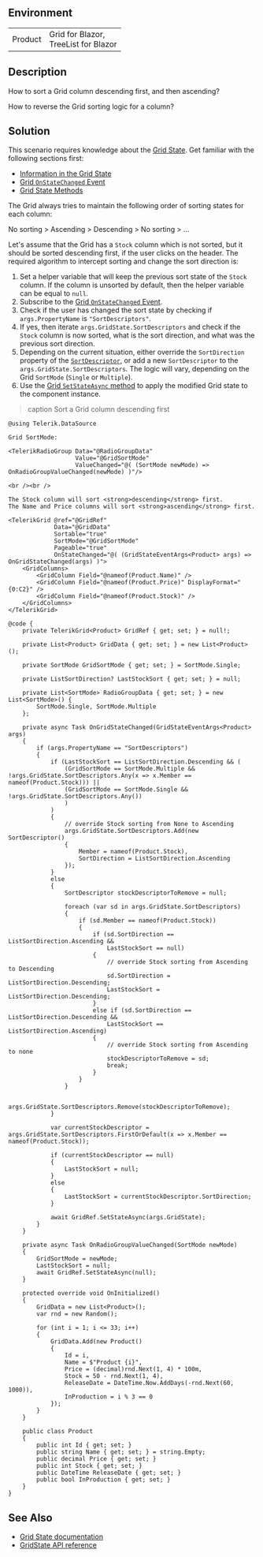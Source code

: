 
## Environment

<table>
<tbody>
<tr>
<td>Product</td>
<td>Grid for Blazor, <br /> TreeList for Blazor</td>
</tr>
</tbody>
</table>

## Description

How to sort a Grid column descending first, and then ascending?

How to reverse the Grid sorting logic for a column?

## Solution

This scenario requires knowledge about the [Grid State](slug:grid-state). Get familiar with the following sections first:

* [Information in the Grid State](slug:grid-state#information-in-the-grid-state)
* [Grid `OnStateChanged` Event](slug:grid-state#onstatechanged)
* [Grid State Methods](slug:grid-state#methods)

The Grid always tries to maintain the following order of sorting states for each column:

No sorting &gt; Ascending &gt; Descending &gt; No sorting &gt; ...

Let's assume that the Grid has a `Stock` column which is not sorted, but it should be sorted descending first, if the user clicks on the header. The required algorithm to intercept sorting and change the sort direction is:

1. Set a helper variable that will keep the previous sort state of the `Stock` column. If the column is unsorted by default, then the helper variable can be equal to `null`.
1. Subscribe to the [Grid `OnStateChanged` Event](slug:grid-state#onstatechanged).
1. Check if the user has changed the sort state by checking if `args.PropertyName` is `"SortDescriptors"`.
1. If yes, then iterate `args.GridState.SortDescriptors` and check if the `Stock` column is now sorted, what is the sort direction, and what was the previous sort direction.
1. Depending on the current situation, either override the `SortDirection` property of the [`SortDescriptor`](slug:telerik.datasource.sortdescriptor), or add a new `SortDescriptor` to the `args.GridState.SortDescriptors`. The logic will vary, depending on the Grid `SortMode` (`Single` or `Multiple`).
1. Use the [Grid `SetStateAsync` method](slug:grid-state#methods) to apply the modified Grid state to the component instance.

>caption Sort a Grid column descending first

````RAZOR
@using Telerik.DataSource

Grid SortMode:

<TelerikRadioGroup Data="@RadioGroupData"
                   Value="@GridSortMode"
                   ValueChanged="@( (SortMode newMode) => OnRadioGroupValueChanged(newMode) )"/>

<br /><br />

The Stock column will sort <strong>descending</strong> first.
The Name and Price columns will sort <strong>ascending</strong> first.

<TelerikGrid @ref="@GridRef"
             Data="@GridData"
             Sortable="true"
             SortMode="@GridSortMode"
             Pageable="true"
             OnStateChanged="@( (GridStateEventArgs<Product> args) => OnGridStateChanged(args) )">
    <GridColumns>
        <GridColumn Field="@nameof(Product.Name)" />
        <GridColumn Field="@nameof(Product.Price)" DisplayFormat="{0:C2}" />
        <GridColumn Field="@nameof(Product.Stock)" />
    </GridColumns>
</TelerikGrid>

@code {
    private TelerikGrid<Product> GridRef { get; set; } = null!;

    private List<Product> GridData { get; set; } = new List<Product>();

    private SortMode GridSortMode { get; set; } = SortMode.Single;

    private ListSortDirection? LastStockSort { get; set; } = null;

    private List<SortMode> RadioGroupData { get; set; } = new List<SortMode>() {
        SortMode.Single, SortMode.Multiple
    };

    private async Task OnGridStateChanged(GridStateEventArgs<Product> args)
    {
        if (args.PropertyName == "SortDescriptors")
        {
            if (LastStockSort == ListSortDirection.Descending && (
                (GridSortMode == SortMode.Multiple && !args.GridState.SortDescriptors.Any(x => x.Member == nameof(Product.Stock))) ||
                (GridSortMode == SortMode.Single && !args.GridState.SortDescriptors.Any())
                )
            )
            {
                // override Stock sorting from None to Ascending
                args.GridState.SortDescriptors.Add(new SortDescriptor()
                {
                    Member = nameof(Product.Stock),
                    SortDirection = ListSortDirection.Ascending
                });
            }
            else
            {
                SortDescriptor stockDescriptorToRemove = null;

                foreach (var sd in args.GridState.SortDescriptors)
                {
                    if (sd.Member == nameof(Product.Stock))
                    {
                        if (sd.SortDirection == ListSortDirection.Ascending &&
                            LastStockSort == null)
                        {
                            // override Stock sorting from Ascending to Descending
                            sd.SortDirection = ListSortDirection.Descending;
                            LastStockSort = ListSortDirection.Descending;
                        }
                        else if (sd.SortDirection == ListSortDirection.Descending &&
                            LastStockSort == ListSortDirection.Ascending)
                        {
                            // override Stock sorting from Ascending to none
                            stockDescriptorToRemove = sd;
                            break;
                        }
                    }
                }

                args.GridState.SortDescriptors.Remove(stockDescriptorToRemove);
            }

            var currentStockDescriptor = args.GridState.SortDescriptors.FirstOrDefault(x => x.Member == nameof(Product.Stock));

            if (currentStockDescriptor == null)
            {
                LastStockSort = null;
            }
            else
            {
                LastStockSort = currentStockDescriptor.SortDirection;
            }

            await GridRef.SetStateAsync(args.GridState);
        }
    }

    private async Task OnRadioGroupValueChanged(SortMode newMode)
    {
        GridSortMode = newMode;
        LastStockSort = null;
        await GridRef.SetStateAsync(null);
    }

    protected override void OnInitialized()
    {
        GridData = new List<Product>();
        var rnd = new Random();

        for (int i = 1; i <= 33; i++)
        {
            GridData.Add(new Product()
            {
                Id = i,
                Name = $"Product {i}",
                Price = (decimal)rnd.Next(1, 4) * 100m,
                Stock = 50 - rnd.Next(1, 4),
                ReleaseDate = DateTime.Now.AddDays(-rnd.Next(60, 1000)),
                InProduction = i % 3 == 0
            });
        }
    }

    public class Product
    {
        public int Id { get; set; }
        public string Name { get; set; } = string.Empty;
        public decimal Price { get; set; }
        public int Stock { get; set; }
        public DateTime ReleaseDate { get; set; }
        public bool InProduction { get; set; }
    }
}
````

## See Also

* [Grid State documentation](slug:grid-state)
* [GridState API reference](slug:Telerik.Blazor.Components.GridState-1)
